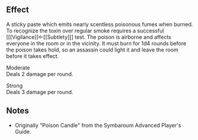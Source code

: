 ## Effect
A sticky paste which emits nearly scentless poisonous fumes when burned. To recognize the toxin over regular smoke requires a successful \[[[Vigilance]]←[[Subtlety]]\] test. The poison is airborne and affects everyone in the room or in the vicinity. It must burn for 1d4 rounds before the poison takes hold, so an assassin could light it and leave the room before it takes effect.

Moderate<br>Deals 2 damage per round.

Strong<br>Deals 3 damage per round.
## Notes
* Originally "Poison Candle" from the Symbaroum Advanced Player's Guide.